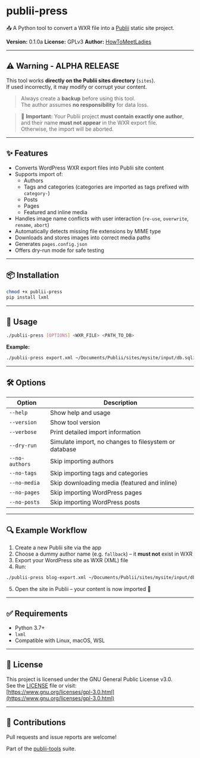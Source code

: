 # publii-press

📤 A Python tool to convert a WXR file into a [Publii](https://getpublii.com/) static site project.

**Version:** 0.1.0a
**License:** GPLv3
**Author:** [HowToMeetLadies](https://github.com/HowToMeetLadies)

---

## ⚠️ Warning - ALPHA RELEASE

This tool works **directly on the Publii sites directory** (`sites`).  
If used incorrectly, it may modify or corrupt your content.

> Always create a **backup** before using this tool.  
> The author assumes **no responsibility** for data loss.

> 🧠 **Important:** Your Publii project **must contain exactly one author**,  
> and their name **must not appear** in the WXR export file.  
> Otherwise, the import will be aborted.

---

## ✨ Features

- Converts WordPress WXR export files into Publii site content
- Supports import of:
  - Authors
  - Tags and categories (categories are imported as tags prefixed with `category-`)
  - Posts
  - Pages
  - Featured and inline media
- Handles image name conflicts with user interaction (`re-use`, `overwrite`, `rename`, `abort`)
- Automatically detects missing file extensions by MIME type
- Downloads and stores images into correct media paths
- Generates `pages.config.json`
- Offers dry-run mode for safe testing

---

## 📦 Installation

```bash
chmod +x publii-press
pip install lxml
```

---

## 🚀 Usage

```bash
./publii-press [OPTIONS] <WXR_FILE> <PATH_TO_DB>
```

**Example:**

```bash
./publii-press export.xml ~/Documents/Publii/sites/mysite/input/db.sqlite
```

---

## 🛠 Options

| Option         | Description                                                    |
|----------------|----------------------------------------------------------------|
| `--help`       | Show help and usage                                            |
| `--version`    | Show tool version                                              |
| `--verbose`    | Print detailed import information                              |
| `--dry-run`    | Simulate import, no changes to filesystem or database          |
| `--no-authors` | Skip importing authors                                         |
| `--no-tags`    | Skip importing tags and categories                             |
| `--no-media`   | Skip downloading media (featured and inline)                   |
| `--no-pages`   | Skip importing WordPress pages                                 |
| `--no-posts`   | Skip importing WordPress posts                                 |

---

## 🔍 Example Workflow

1. Create a new Publii site via the app
2. Choose a dummy author name (e.g. `fallback`) – it **must not** exist in WXR
3. Export your WordPress site as WXR (XML) file
4. Run:

```bash
./publii-press blog-export.xml ~/Documents/Publii/sites/mysite/input/db.sqlite
```

5. Open the site in Publii – your content is now imported 🎉

---

## ✅ Requirements

- Python 3.7+
- `lxml`
- Compatible with Linux, macOS, WSL

---

## 📜 License

This project is licensed under the GNU General Public License v3.0.  
See the [LICENSE](./LICENSE) file or visit:  
[https://www.gnu.org/licenses/gpl-3.0.html](https://www.gnu.org/licenses/gpl-3.0.html)

---

## 🤝 Contributions

Pull requests and issue reports are welcome!

Part of the [publii-tools](https://github.com/HowToMeetLadies/publii-tools) suite.
